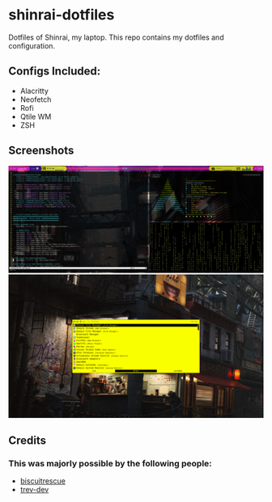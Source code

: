 # shinrai-dotfiles

Dotfiles of Shinrai, my laptop. This repo contains my dotfiles and configuration.

## Configs Included:

- Alacritty
- Neofetch
- Rofi
- Qtile WM
- ZSH

## Screenshots
![A stunnin scrot of my primary desktop](https://raw.githubusercontent.com/neo-fetch/shinrai-dotfiles/master/Screenshots/2021-12-04_23-20.png)
![A stunnin scrot of my primary desktop](https://raw.githubusercontent.com/neo-fetch/shinrai-dotfiles/master/Screenshots/Screenshot_20211206_185809.png)

## Credits
### This was majorly possible by the following people:
- [biscuitrescue](https://github.com/biscuitrescue/qtile-gentoo)
- [trev-dev](https://github.com/trev-dev/dotfiles)